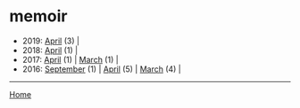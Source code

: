 # memoir

  * 2019: 
      [April](./memoir-2019-04.md) (3) | 
  * 2018: 
      [April](./memoir-2018-04.md) (1) | 
  * 2017: 
      [April](./memoir-2017-04.md) (1) | 
      [March](./memoir-2017-03.md) (1) | 
  * 2016: 
      [September](./memoir-2016-09.md) (1) | 
      [April](./memoir-2016-04.md) (5) | 
      [March](./memoir-2016-03.md) (4) | 

----

[Home](../)
